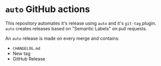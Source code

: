 # `auto` GitHub actions

This repository automates it's release using `auto` and it's `git-tag` plugin.
`auto` creates releases based on "Semantic Labels" on pull requests.

An `auto` release is made on every merge and contains:

- `CHANGELOG.md`
- New tag
- GitHub Release
  